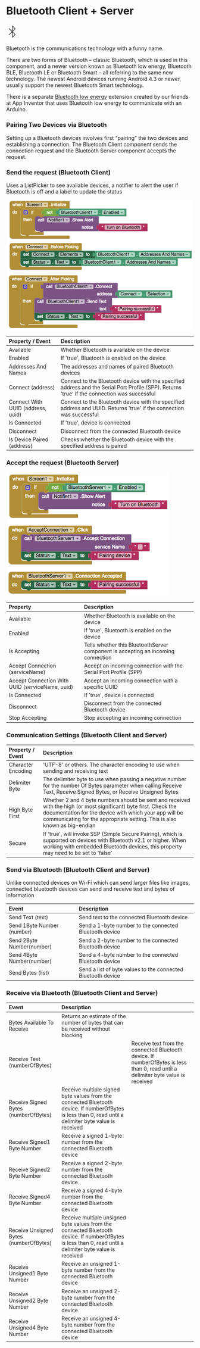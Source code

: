 # Bluetooth Client + Server

### ![](../../../../.gitbook/assets/bluetooth-icon.png)

Bluetooth is the communications technology with a funny name. 

There are two forms of Bluetooth – classic Bluetooth, which is used in this component, and a newer version known as Bluetooth low energy, Bluetooth BLE, Bluetooth LE or Bluetooth Smart – all referring to the same new technology. The newest Android devices running Android 4.3 or newer, usually support the newest Bluetooth Smart technology.

There is a separate [Bluetooth low energy](http://iot.appinventor.mit.edu/#/bluetoothle/bluetoothleintro) extension created by our friends at App Inventor that uses Bluetooth low energy to communicate with an Arduino.

### Pairing Two Devices via Bluetooth

Setting up a Bluetooth devices involves first “pairing” the two devices and establishing a connection. The Bluetooth Client component sends the connection request and the Bluetooth Server component accepts the request.

### Send the request \(Bluetooth Client\)

Uses a ListPicker to see available devices, a notifier to alert the user if Bluetooth is off and a label to update the status

![](../../../../.gitbook/assets/bluetooth-blocks-1.png)

| Property / Event | Description |
| :--- | :--- |
| Available | Whether Bluetooth is available on the device |
| Enabled | If 'true', Bluetooth is enabled on the device |
| Addresses And Names | The addresses and names of paired Bluetooth devices |
| Connect \(address\) | Connect to the Bluetooth device with the specified address and the Serial Port Profile \(SPP\). Returns 'true' if the connection was successful |
| Connect With UUID \(address, uuid\) | Connect to the Bluetooth device with the specified address and UUID. Returns 'true' if the connection was successful |
| Is Connected | If 'true', device is connected |
| Disconnect | Disconnect from the connected Bluetooth device |
| Is Device Paired \(address\) | Checks whether the Bluetooth device with the specified address is paired |

### Accept the request \(Bluetooth Server\)

![](../../../../.gitbook/assets/bluetooth-blocks-2.png)

| Property | Description |  |
| :--- | :--- | :--- |
| Available | Whether Bluetooth is available on the device |  |
| Enabled | If 'true', Bluetooth is enabled on the device |  |
| Is Accepting | Tells whether this BluetoothServer component is accepting an incoming connection |  |
| Accept Connection \(serviceName\) | Accept an incoming connection with the Serial Port Profile \(SPP\) |  |
| Accept Connection With UUID \(serviceName, uuid\) | Accept an incoming connection with a specific UUID |  |
| Is Connected | If 'true', device is connected |  |
| Disconnect | Disconnect from the connected Bluetooth device |  |
| Stop Accepting | Stop accepting an incoming connection |  |

### Communication Settings \(Bluetooth Client and Server\)

| Property / Event | Description |
| :--- | :--- |
| Character Encoding | 'UTF-8' or others. The character encoding to use when sending and receiving text |
| Delimiter Byte | The delimiter byte to use when passing a negative number for the number Of Bytes parameter when calling Receive Text, Receive Signed Bytes, or Receive Unsigned Bytes |
| High Byte First | Whether 2 and 4 byte numbers should be sent and received with the high \(or most significant\) byte first. Check the documentation for the device with which your app will be communicating for the appropriate setting. This is also known as big-endian |
| Secure | If 'true', will invoke SSP \(Simple Secure Pairing\), which is supported on devices with Bluetooth v2.1 or higher. When working with embedded Bluetooth devices, this property may need to be set to 'false' |

### Send via Bluetooth \(Bluetooth Client and Server\)

Unlike connected devices on Wi-Fi which can send larger files like images, connected bluetooth devices can send and receive text and bytes of information

| Event | Description |
| :--- | :--- |
| Send Text \(text\) | Send text to the connected Bluetooth device |
| Send 1Byte Number \(number\) | Send a 1-byte number to the connected Bluetooth device |
| Send 2Byte Number\(number\) | Send a 2-byte number to the connected Bluetooth device |
| Send 4Byte Number\(number\) | Send a 4-byte number to the connected Bluetooth device |
| Send Bytes \(list\) | Send a list of byte values to the connected Bluetooth device |

### Receive via Bluetooth \(Bluetooth Client and Server\)

| Event | Description |  |
| :--- | :--- | :--- |
| Bytes Available To Receive | Returns an estimate of the number of bytes that can be received without blocking |  |
| Receive Text \(numberOfBytes\) |  | Receive text from the connected Bluetooth device. If numberOfBytes is less than 0, read until a delimiter byte value is received |
| Receive Signed Bytes \(numberOfBytes\) | Receive multiple signed byte values from the connected Bluetooth device. If numberOfBytes is less than 0, read until a delimiter byte value is received |  |
| Receive Signed1 Byte Number | Receive a signed 1-byte number from the connected Bluetooth device |  |
| Receive Signed2 Byte Number | Receive a signed 2-byte number from the connected Bluetooth device |  |
| Receive Signed4 Byte Number | Receive a signed 4-byte number from the connected Bluetooth device |  |
| Receive Unsigned Bytes \(numberOfBytes\) | Receive multiple unsigned byte values from the connected Bluetooth device. If numberOfBytes is less than 0, read until a delimiter byte value is received |  |
| Receive Unsigned1 Byte Number | Receive an unsigned 1-byte number from the connected Bluetooth device |  |
| Receive Unsigned2 Byte Number | Receive an unsigned 2-byte number from the connected Bluetooth device |  |
| Receive Unsigned4 Byte Number | Receive an unsigned 4-byte number from the connected Bluetooth device |  |

